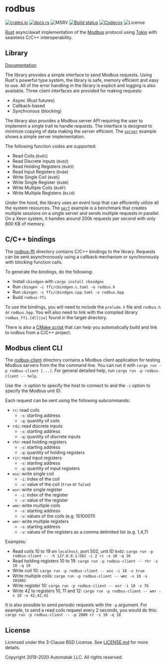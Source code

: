 # rodbus

[![crates.io](https://img.shields.io/crates/v/rodbus.svg)](https://crates.io/crates/rodbus)
[![docs.rs](https://docs.rs/rodbus/badge.svg)](https://docs.rs/crate/rodbus)
![MSRV](https://img.shields.io/badge/rustc-1.39+-blue.svg) [![Build status](https://github.com/automatak/rodbus/workflows/CI/badge.svg)](https://github.com/automatak/rodbus/actions)
[![Codecov](https://codecov.io/gh/automatak/rodbus/graph/badge.svg)](https://codecov.io/gh/automatak/rodbus)
![License](https://img.shields.io/github/license/automatak/rodbus)

[Rust](https://www.rust-lang.org/) async/await implementation of the [Modbus](http://www.modbus.org/) protocol using
[Tokio](https://tokio.rs/) with seamless C/C++ interoperability.

## Library

[Documentation](https://docs.rs/crate/rodbus)

The library provides a simple interface to send Modbus requests. Using Rust's powerful type system,
the library is safe, memory efficient and easy to use. All of the error handling in the library
is explicit and logging is also available. Three client interfaces are provided for making requests:

- Async (Rust futures)
- Callback-based
- Synchronous (blocking)

The library also provides a Modbus server API requiring the user to implement a single trait to handle requests.
The interface is designed to minimize copying of data making the server efficient. The [`server`](./rodbus/examples/server.rs)
example shows a simple server implementation.

The following function codes are supported:
- Read Coils (`0x01`)
- Read Discrete Inputs (`0x02`)
- Read Holding Registers (`0x03`)
- Read Input Registers (`0x04`)
- Write Single Coil (`0x05`)
- Write Single Register (`0x06`)
- Write Multiple Coils (`0x0F`)
- Write Multiple Registers (`0x10`)

Under the hood, the library uses an event loop that can efficiently utilize all the
system resources. The [`perf`](./rodbus/examples/perf.rs) example is a benchmark that
creates multiple sessions on a single server and sends multiple requests in parallel.
On a Xeon system, it handles around 200k requests per second with only 800 KB of memory.

## C/C++ bindings

The [rodbus-ffi](./rodbus-ffi) directory contains C/C++ bindings to the library.
Requests can be sent asynchronously using a callback mechanism or synchronously
with blocking function calls.

To generate the bindings, do the following:
- Install `cbindgen` with `cargo install cbindgen`
- Run `cbingen -c ffi/cbindgen.c.toml -o rodbus.h`
- Run `cbingen -c ffi/cbindgen.cpp.toml -o rodbus.hpp`
- Build `rodbus-ffi`

To use the bindings, you will need to include the `prelude.h` file and `rodbus.h`
or `rodbus.hpp`. You will also need to link with the compiled library
`rodbus_ffi.[dll|so]` found in the target directory.

There is also a [CMake script](./rodbus-ffi/ffi/CMakeLists.txt) that can help
you automatically build and link to rodbus from a C/C++ project.

## Modbus client CLI

The [rodbus-client](./rodbus-client) directory contains a Modbus client application for
testing Modbus servers from the the command line. You can run it with `cargo run -p rodbus-client [...]`.
For general detailed help, run `cargo run -p rodbus-client -- help`.

Use the `-h` option to specify the host to connect to and the `-i` option to
specify the Modbus unit ID.

Each request can be sent using the following subcommands:

- `rc`: read coils
    - `-s`: starting address
    - `-q`: quantity of coils
- `rdi`: read discrete inputs
    - `-s`: starting address
    - `-q`: quantity of discrete inputs
- `rhr`: read holding registers
    - `-s`: starting address
    - `-q`: quantity of holding registers
- `rir`: read input registers
    - `-s`: starting address
    - `-q`: quantity of input registers
- `wsc`: write single coil
    - `-i`: index of the coil
    - `-v`: value of the coil (`true` or `false`)
- `wsr`: write single register
    - `-i`: index of the register
    - `-v`: value of the register
- `wmc`: write multiple coils
    - `-s`: starting address
    - `-v`: values of the coils (e.g. 10100011)
- `wmr`: write multiple registers
    - `-s`: starting address
    - `-v`: values of the registers as a comma delimited list (e.g. 1,4,7)

Examples:

- Read coils 10 to 19 on `localhost`, port 502, unit ID `0x02`: `cargo run -p rodbus-client -- -h
  127.0.0.1:502 -i 2 rc -s 10 -q 10`
- Read holding registers 10 to 19: `cargo run -p rodbus-client -- rhr -s 10 -q 10`
- Write coil 10: `cargo run -p rodbus-client -- wsc -i 10 -v true`
- Write multiple coils: `cargo run -p rodbus-client -- wmc -s 10 -v 101001`
- Write register 10: `cargo run -p rodbus-client -- wsr -i 10 -v 76`
- Write 42 to registers 10, 11 and 12: `cargo run -p rodbus-client -- wmr -s 10
  -v 42,42,42`

It is also possible to send periodic requests with the `-p` argument. For example,
to send a read coils request every 2 seconds, you would do this:
`cargo run -p rodbus-client -- -p 2000 rc -s 10 -q 10`

## License

Licensed under the 3-Clause BSD License. See [LICENSE.md](./LICENSE.md) for more
details.

Copyright 2019-2020 Automatak LLC. All rights reserved.
